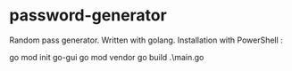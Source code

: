 # password-generator
Random pass generator. Written with golang.
Installation with PowerShell :

go mod init go-gui
go mod vendor
go build .\main.go
